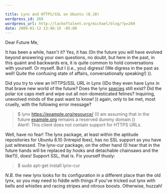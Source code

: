 ```yaml
--- 

title: Lynx and HTTPS/SSL on Ubuntu (8.10)
wordpress_id: 269
wordpress_url: http://lackoftalent.org/michael/blog/?p=269
date: 2009-01-12 13:46:15 -05:00
---
```

Dear Future Me,

It has been a while, hasn't it?  Yes, it has ((In the future you will have evolved beyond answering your own questions, no doubt, but here in the past, in this quaint and backwards era, it is quite common to hold conversations with yourself.  Or myself.  But I (i.e., you) digress!  (We digress in the past as well!  Quite the confusing state of affairs, conversationally speaking!) )).

Did you try to view an HTTPS/SSL URL in Lynx ((Do they even have Lynx in that brave new world of the future?  Does the lynx <a href="http://en.wikipedia.org/wiki/Lynx" target="_blank">species</a> still exist?  Did the polar ice caps melt and wipe out all non-domesticated felines?  Inquiring, unevolved minds of the past want to know! )) again, only to be met, most cruelly, with the following error message?<blockquote>
$ lynx https://example.org/resource/ ((I am assuming that in the future <a href="http://en.wikipedia.org/wiki/Example.com" target="_blank">example.org</a> remains a reserved dummy domain.))
<br/>
Alert!: This client does not contain support for HTTPS URLs.
</blockquote>

Well, have no fear!  The lynx package, at least within the aptitude repositories for Ubuntu 8.10 (Intrepid Ibex), has no SSL support as you have just witnessed.  The lynx-cur package, on the other hand ((I hear that in the future hands will be replaced by hooks and detachable chainsaws and the like?)), does!  Support SSL, that is.  Fix yourself thusly:<blockquote>
$ sudo apt-get install lynx-cur
</blockquote>

<em>N.B.</em> the new lynx looks for its configuration in a different place than the old lynx, so you may need to fiddle with things if you've tricked out lynx with bells and whistles and racing stripes and nitrous boosts.  Otherwise, huzzah!
